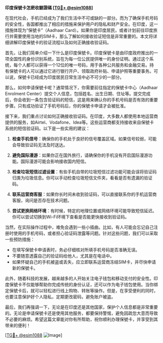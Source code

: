 **印度保號卡怎麽收驗證碼 [[TG💪+ @esim1088](https://t.me/s/esim1088)]**

在现代社会，手机已经成为了我们生活中不可或缺的一部分。而为了确保手机号码的安全性，各国都推出了相应的措施来保护用户的隐私和财产安全。在印度，这一措施体现为“保號卡”（Aadhaar Card）。如果你是印度居民，或者计划前往印度旅行并需要使用当地的SIM卡，那么了解如何接收验证短信是非常重要的。本文将详细讲解印度保號卡的验证流程以及如何正确接收验证码。

首先，让我们简单介绍一下什么是印度保號卡。印度保號卡是由印度政府推出的一项全国性的身份识别系统，旨在为每一位公民提供唯一的身份证明。通过这个系统，每个人都可以获得一个12位的唯一号码，用于各种公共服务和金融交易。持有保號卡的人可以通过它进行银行开户、领取政府补贴、申请护照等重要事务。可以说，保號卡已经成为印度居民日常生活中必不可少的一部分。

那么，如何申请保號卡呢？通常情况下，你需要前往指定的保號卡中心（Aadhaar Enrolment Center）提交个人信息，包括姓名、出生日期、住址等。提交完成后，你会收到一条包含验证码的短信，这是用来确认你的手机号码是否有效的重要步骤。只有成功验证了手机号码后，你的保號卡申请才会被批准。

接下来，我们重点讨论如何正确接收验证码。在印度，大多数人都使用本地运营商提供的服务，如Airtel、Vodafone、Idea等。这些运营商都支持接收来自保號卡系统的短信验证码。以下是一些实用的建议：

1. **检查手机信号**：确保你的手机处于良好的信号覆盖区域。如果信号较弱，可能会导致验证码无法及时送达。
   
2. **避免国际漫游**：如果你正在国外旅行，请确保你的手机没有开启国际漫游功能。国际漫游可能会影响接收国内短信。

3. **检查垃圾短信过滤设置**：有些手机自带的垃圾短信过滤功能可能会误将验证码归类为垃圾信息。你可以手动检查垃圾短信文件夹，看看是否有遗漏的验证码。

4. **联系运营商客服**：如果你长时间未收到验证码，可以直接联系你的手机运营商客服，询问是否存在技术问题。

5. **尝试更换网络环境**：有时候，特定的地理位置或网络环境可能导致短信延迟。你可以尝试切换到Wi-Fi环境下查看是否能更快接收到验证码。

当然，在实际操作过程中，难免会遇到一些小插曲。比如，有人可能会忘记自己注册时使用的手机号码，或者担心验证码泄露等问题。针对这些问题，我们可以采取一些预防措施：

- 在填写保號卡申请表时，务必仔细核对所填手机号码是否准确无误。
- 不要随意透露自己的验证码给他人，尤其是在电话中。
- 如果怀疑自己的手机被盗或丢失，应立即联系运营商冻结SIM卡，并尽快申请新的保號卡。

此外，随着科技的发展，越来越多的人开始关注电子钱包和移动支付的安全性。印度保號卡不仅能够帮助你完成传统的身份认证，还可以作为电子钱包使用。当你绑定保號卡后，就可以轻松进行线上购物、转账等操作。但是，在享受便利的同时，也要注意保护好个人隐私，定期更改密码，避免账户被盗。

最后，我们再强调一下，无论是在印度还是其他国家，保护个人信息都是非常重要的。无论是申请保號卡还是使用其他服务，都要保持警惕，避免因疏忽大意而导致不必要的麻烦。希望这篇文章能对你有所帮助，祝你顺利办理保號卡，并享受到其带来的便利！

[[TG💪+ @esim1088](https://t.me/s/esim1088) ![Image](https://i.postimg.cc/4NQfJmqS/Snipaste-2025-05-13-00-14-12.png)]